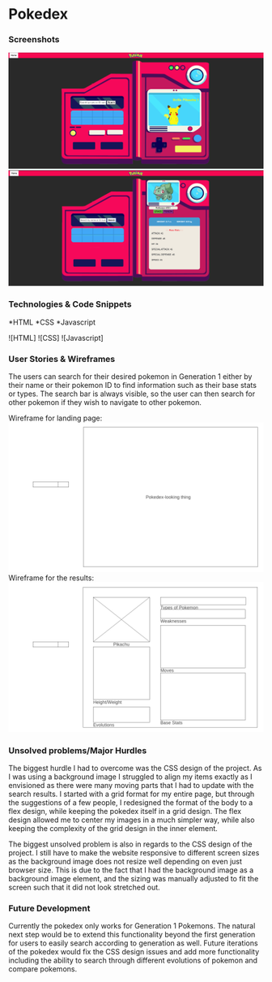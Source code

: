 # Pokedex


### Screenshots
![landing-page](./landing_page_ss.png)
![result-page](./result_page_ss.png)

### Technologies & Code Snippets 
*HTML
*CSS
*Javascript

![HTML]
![CSS]
![Javascript]

### User Stories & Wireframes
The users can search for their desired pokemon in Generation 1 either by their name or their pokemon ID to find information such as their base stats or types. The search bar is always visible, so the user can then search for other pokemon if they wish to navigate to other pokemon. 

Wireframe for landing page:
![landing-page-wireframe](./landing_page.png)
Wireframe for the results:
![results-page-wireframe](./results_page.png)


### Unsolved problems/Major Hurdles
The biggest hurdle I had to overcome was the CSS design of the project. As I was using a background image I struggled to align my items exactly as I envisioned as there were many moving parts that I had to update with the search results. I started with a grid format for my entire page, but through the suggestions of a few people, I redesigned the format of the body to a flex design, while keeping the pokedex itself in a grid design. The flex design allowed me to center my images in a much simpler way, while also keeping the complexity of the grid design in the inner element.

The biggest unsolved problem is also in regards to the CSS design of the project. I still have to make the website responsive to different screen sizes as the background image does not resize well depending on even just browser size. This is due to the fact that I had the background image as a background image element, and the sizing was manually adjusted to fit the screen such that it did not look stretched out. 

### Future Development
Currently the pokedex only works for Generation 1 Pokemons. The natural next step would be to extend this functionality beyond the first generation for users to easily search according to generation as well. Future iterations of the pokedex would fix the CSS design issues and add more functionality including the ability to search through different evolutions of pokemon and compare pokemons.